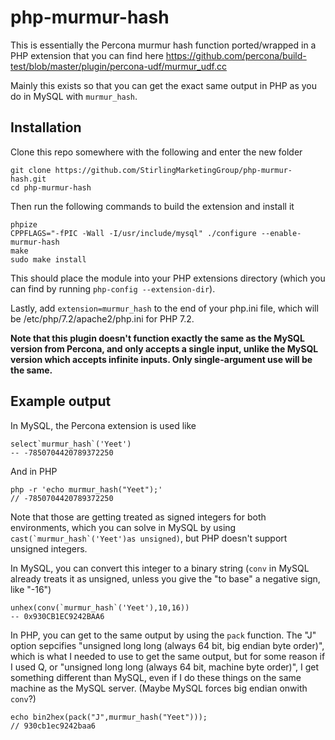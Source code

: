 # php-murmur-hash

This is essentially the Percona murmur hash function ported/wrapped in a PHP extension that you can find here https://github.com/percona/build-test/blob/master/plugin/percona-udf/murmur_udf.cc

Mainly this exists so that you can get the exact same output in PHP as you do in MySQL with `murmur_hash`.

## Installation 

Clone this repo somewhere with the following and enter the new folder

    git clone https://github.com/StirlingMarketingGroup/php-murmur-hash.git
    cd php-murmur-hash

Then run the following commands to build the extension and install it

    phpize
    CPPFLAGS="-fPIC -Wall -I/usr/include/mysql" ./configure --enable-murmur-hash
    make
    sudo make install
    
This should place the module into your PHP extensions directory (which you can find by running `php-config --extension-dir`).

Lastly, add `extension=murmur_hash` to the end of your php.ini file, which will be /etc/php/7.2/apache2/php.ini for PHP 7.2.

**Note that this plugin doesn't function exactly the same as the MySQL version from Percona, and only accepts a single input, unlike the MySQL version which accepts infinite inputs. Only single-argument use will be the same.**

## Example output

In MySQL, the Percona extension is used like 

    select`murmur_hash`('Yeet')
    -- -7850704420789372250
    
And in PHP

    php -r 'echo murmur_hash("Yeet");'
    // -7850704420789372250

Note that those are getting treated as signed integers for both environments, which you can solve in MySQL by using ``cast(`murmur_hash`('Yeet')as unsigned)``, but PHP doesn't support unsigned integers.

In MySQL, you can convert this integer to a binary string (`conv` in MySQL already treats it as unsigned, unless you give the "to base" a negative sign, like "-16")

    unhex(conv(`murmur_hash`('Yeet'),10,16))
    -- 0x930CB1EC9242BAA6

In PHP, you can get to the same output by using the `pack` function. The "J" option sepcifies "unsigned long long (always 64 bit, big endian byte order)", which is what I needed to use to get the same output, but for some reason if I used Q, or "unsigned long long (always 64 bit, machine byte order)", I get something different than MySQL, even if I do these things on the same machine as the MySQL server. (Maybe MySQL forces big endian onwith `conv`?)

    echo bin2hex(pack("J",murmur_hash("Yeet")));
    // 930cb1ec9242baa6
